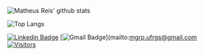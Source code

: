 

![Matheus Reis' github stats](https://github-readme-stats.vercel.app/api?username=math-reis&theme=default&show_icons=true) 

![Top Langs](https://github-readme-stats.vercel.app/api/top-langs/?username=math-reis&theme=default)

[![Linkedin Badge](https://img.shields.io/badge/-LinkedIn-blue?style=flat-square&logo=Linkedin&logoColor=white&link=https://www.linkedin.com/in/anajuliabit/)](https://www.linkedin.com/in/matheus-grp/)
[![Gmail Badge](https://img.shields.io/badge/-Gmail-c14438?style=flat-square&logo=Gmail&logoColor=white&link=mailto:mgrp.ufrgs@gmail.com)](mailto:mgrp.ufrgs@gmail.com
[![Visitors](https://visitor-badge.glitch.me/badge?page_id=github/math-reis)](https://github.com/math-reis)



